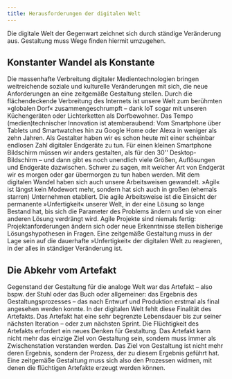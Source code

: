```yaml
---
title: Herausforderungen der digitalen Welt
---
```


Die digitale Welt der Gegenwart zeichnet sich durch ständige Veränderung aus. Gestaltung muss Wege finden hiermit umzugehen.

## Konstanter Wandel als Konstante
Die massenhafte Verbreitung digitaler Medientechnologien bringen weitreichende soziale und kulturelle Veränderungen mit sich, die neue Anforderungen an eine zeitgemäße Gestaltung stellen.
Durch die flächendeckende Verbreitung des Internets ist unsere Welt zum berühmten »globalen Dorf« zusammengeschrumpft – dank IoT sogar mit unseren Küchengeräten oder Lichterketten als Dorfbewohner. Das Tempo (medien)technischer Innovation ist atemberaubend: Vom Smartphone über Tablets und Smartwatches hin zu Google Home oder Alexa in weniger als zehn Jahren.
Als Gestalter haben wir es schon heute mit einer scheinbar endlosen Zahl digitaler Endgeräte zu tun. Für einen kleinen Smartphone Bildschirm müssen wir anders gestalten, als für den 30'' Desktop-Bildschirm – und dann gibt es noch unendlich viele Größen, Auflösungen und Endgeräte dazwischen. Schwer zu sagen, mit welcher Art von Endgerät wir es morgen oder gar übermorgen zu tun haben werden.
Mit dem digitalen Wandel haben sich auch unsere Arbeitsweisen gewandelt. »Agil« ist längst kein Modewort mehr, sondern hat sich auch in großen (ehemals starren) Unternehmen etabliert. Die agile Arbeitsweise ist die Einsicht der permanente »Unfertigkeit« unserer Welt, in der eine Lösung so lange Bestand hat, bis sich die Parameter des Problems ändern und sie von einer anderen Lösung verdrängt wird. Agile Projekte sind niemals fertig: Projektanforderungen ändern sich oder neue Erkenntnisse stellen bisherige Lösungshypothesen in Fragen.
Eine zeitgemäße Gestaltung muss in der Lage sein auf die dauerhafte »Unfertigkeit« der digitalen Welt zu reagieren, in der alles in ständiger Veränderung ist.

## Die Abkehr vom Artefakt
Gegenstand der Gestaltung für die analoge Welt war das Artefakt – also bspw. der Stuhl oder das Buch oder allgemeiner: das Ergebnis des Gestaltungsprozesses – das nach Entwurf und Produktion erstmal als final angesehen werden konnte. In der digitalen Welt fehlt diese Finalität des Artefakts. Das Artefakt hat eine sehr begrenzte Lebensdauer bis zur seiner nächsten Iteration – oder zum nächsten Sprint.
Die Flüchtigkeit des Artefakts erfordert ein neues Denken für Gestaltung. Das Artefakt kann nicht mehr das einzige Ziel von Gestaltung sein, sondern muss immer als Zwischenstation verstanden werden. Das Ziel von Gestaltung ist nicht mehr deren Ergebnis, sondern der Prozess, der zu diesem Ergebnis geführt hat.
Eine zeitgemäße Gestaltung muss sich also den Prozessen widmen, mit denen die flüchtigen Artefakte erzeugt werden können.

